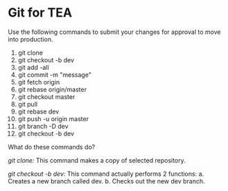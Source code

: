 # Git for TEA
Use the following commands to submit your changes for approval to
move into production.

1. git clone
2. git checkout -b dev
3. git add -all
4. git commit -m "message"
5. git fetch origin
6. git rebase origin/master
7. git checkout master
8. git pull
9. git rebase dev
10. git push -u origin master
11. git branch -D dev
12. git checkout -b dev


What do these commands do?

_git clone:_ This command makes a copy of selected repository.  

_git checkout -b dev:_ This command actually performs 2 functions:
a. Creates a new branch called dev.
b. Checks out the new dev branch.
